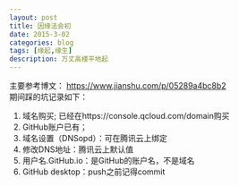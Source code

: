 ```yaml
---
layout: post
title: 因缘法会初
date: 2015-3-02
categories: blog
tags: [缘起,缘生]
description: 万丈高楼平地起
---
```


主要参考博文：
https://www.jianshu.com/p/05289a4bc8b2<br>
期间踩的坑记录如下：
1. 域名购买; 已经在https://console.qcloud.com/domain购买
2. GitHub账户已有；
3. 域名设置（DNSopd）：可在腾讯云上绑定
4. 修改DNS地址：腾讯云上默认值
5. 用户名.GitHub.io：是GitHub的账户名，不是域名
6. GitHub desktop：push之前记得commit

